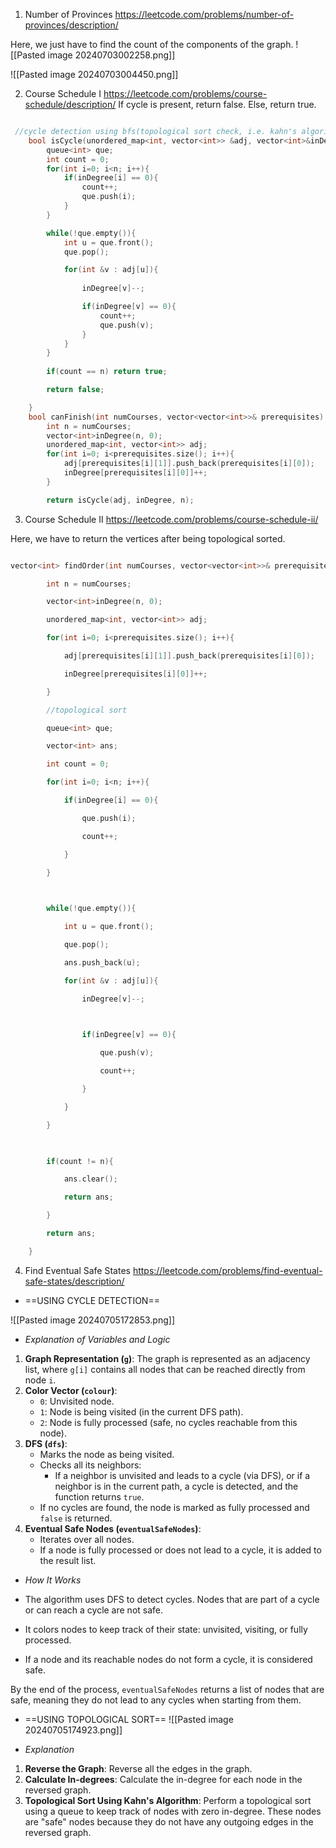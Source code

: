 1. Number of Provinces
https://leetcode.com/problems/number-of-provinces/description/

Here, we just have to find the count of the components of the graph.
![[Pasted image 20240703002258.png]]

![[Pasted image 20240703004450.png]]

2. Course Schedule I
https://leetcode.com/problems/course-schedule/description/
If cycle is present, return false. Else, return true.
```cpp

 //cycle detection using bfs(topological sort check, i.e. kahn's algorithhm)
    bool isCycle(unordered_map<int, vector<int>> &adj, vector<int>&inDegree, int n){
        queue<int> que;
        int count = 0;
        for(int i=0; i<n; i++){
            if(inDegree[i] == 0){
                count++;
                que.push(i);
            } 
        }

        while(!que.empty()){
            int u = que.front();
            que.pop();

            for(int &v : adj[u]){
                
                inDegree[v]--;

                if(inDegree[v] == 0){
                    count++;
                    que.push(v);
                }
            }
        }
        
        if(count == n) return true;

        return false;       

    }
    bool canFinish(int numCourses, vector<vector<int>>& prerequisites) {
        int n = numCourses;
        vector<int>inDegree(n, 0);
        unordered_map<int, vector<int>> adj;
        for(int i=0; i<prerequisites.size(); i++){
            adj[prerequisites[i][1]].push_back(prerequisites[i][0]);
            inDegree[prerequisites[i][0]]++;
        }

        return isCycle(adj, inDegree, n);
```

3. Course Schedule II
https://leetcode.com/problems/course-schedule-ii/

Here, we have to return the vertices after being topological sorted.
```cpp

vector<int> findOrder(int numCourses, vector<vector<int>>& prerequisites) {

        int n = numCourses;

        vector<int>inDegree(n, 0);

        unordered_map<int, vector<int>> adj;

        for(int i=0; i<prerequisites.size(); i++){

            adj[prerequisites[i][1]].push_back(prerequisites[i][0]);

            inDegree[prerequisites[i][0]]++;

        }

        //topological sort

        queue<int> que;

        vector<int> ans;

        int count = 0;

        for(int i=0; i<n; i++){

            if(inDegree[i] == 0){

                que.push(i);

                count++;

            }

        }

  

        while(!que.empty()){

            int u = que.front();

            que.pop();

            ans.push_back(u);

            for(int &v : adj[u]){

                inDegree[v]--;

  

                if(inDegree[v] == 0){

                    que.push(v);

                    count++;

                }

            }

        }

  

        if(count != n){

            ans.clear();

            return ans;

        }

        return ans;

    }
```

4. Find Eventual Safe States
https://leetcode.com/problems/find-eventual-safe-states/description/

- ==USING CYCLE DETECTION==

![[Pasted image 20240705172853.png]]
- *Explanation of Variables and Logic*

1. **Graph Representation (`g`)**: The graph is represented as an adjacency list, where `g[i]` contains all nodes that can be reached directly from node `i`.
2. **Color Vector (`colour`)**:
    - `0`: Unvisited node.
    - `1`: Node is being visited (in the current DFS path).
    - `2`: Node is fully processed (safe, no cycles reachable from this node).
3. **DFS (`dfs`)**:
    - Marks the node as being visited.
    - Checks all its neighbors:
        - If a neighbor is unvisited and leads to a cycle (via DFS), or if a neighbor is in the current path, a cycle is detected, and the function returns `true`.
    - If no cycles are found, the node is marked as fully processed and `false` is returned.
4. **Eventual Safe Nodes (`eventualSafeNodes`)**:
    - Iterates over all nodes.
    - If a node is fully processed or does not lead to a cycle, it is added to the result list.

- *How It Works*

- The algorithm uses DFS to detect cycles. Nodes that are part of a cycle or can reach a cycle are not safe.
- It colors nodes to keep track of their state: unvisited, visiting, or fully processed.
- If a node and its reachable nodes do not form a cycle, it is considered safe.

By the end of the process, `eventualSafeNodes` returns a list of nodes that are safe, meaning they do not lead to any cycles when starting from them.

- ==USING TOPOLOGICAL SORT==
![[Pasted image 20240705174923.png]]

- *Explanation*
1. **Reverse the Graph**: Reverse all the edges in the graph.
2. **Calculate In-degrees**: Calculate the in-degree for each node in the reversed graph.
3. **Topological Sort Using Kahn's Algorithm**: Perform a topological sort using a queue to keep track of nodes with zero in-degree. These nodes are "safe" nodes because they do not have any outgoing edges in the reversed graph.


